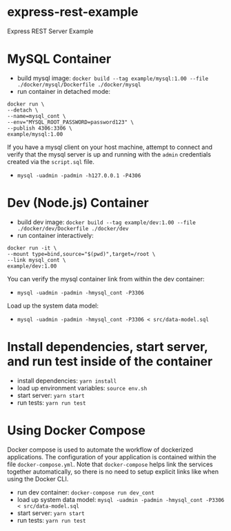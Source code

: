 # express-rest-example

Express REST Server Example

# MySQL Container

- build mysql image: `docker build --tag example/mysql:1.00 --file ./docker/mysql/Dockerfile ./docker/mysql`
- run container in detached mode:

```
docker run \
--detach \
--name=mysql_cont \
--env="MYSQL_ROOT_PASSWORD=password123" \
--publish 4306:3306 \
example/mysql:1.00
```

If you have a mysql client on your host machine, attempt to connect and verify that the mysql server is up and running with the `admin` credentials created via the `script.sql` file.

- `mysql -uadmin -padmin -h127.0.0.1 -P4306`

# Dev (Node.js) Container

- build dev image: `docker build --tag example/dev:1.00 --file ./docker/dev/Dockerfile ./docker/dev`
- run container interactively:

```
docker run -it \
--mount type=bind,source="$(pwd)",target=/root \
--link mysql_cont \
example/dev:1.00
```

You can verify the mysql container link from within the dev container:

- `mysql -uadmin -padmin -hmysql_cont -P3306`

Load up the system data model:

- `mysql -uadmin -padmin -hmysql_cont -P3306 < src/data-model.sql`

# Install dependencies, start server, and run test inside of the container

- install dependencies: `yarn install`
- load up environment variables: `source env.sh`
- start server: `yarn start`
- run tests: `yarn run test`

# Using Docker Compose

Docker compose is used to automate the workflow of dockerized applications.
The configuration of your application is contained within the file `docker-compose.yml`.
Note that `docker-compose` helps link the services together automatically, so there
is no need to setup explicit links like when using the Docker CLI.

- run dev container: `docker-compose run dev_cont`
- load up system data model: `mysql -uadmin -padmin -hmysql_cont -P3306 < src/data-model.sql`
- start server: `yarn start`
- run tests: `yarn run test`
